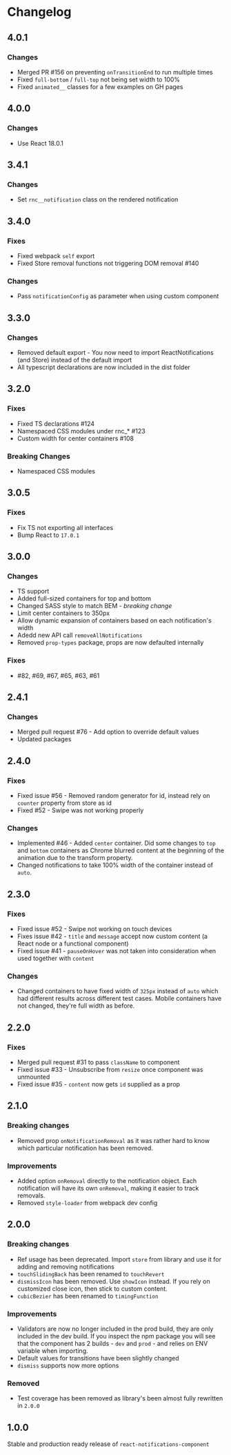 # Changelog

## 4.0.1

### Changes
- Merged PR #156 on preventing `onTransitionEnd` to run multiple times
- Fixed `full-bottom` / `full-top` not being set width to 100%
- Fixed `animated__` classes for a few examples on GH pages

## 4.0.0

### Changes
- Use React 18.0.1

## 3.4.1

### Changes

* Set `rnc__notification` class on the rendered notification

## 3.4.0

### Fixes

* Fixed webpack `self` export
* Fixed Store removal functions not triggering DOM removal #140

### Changes

* Pass `notificationConfig` as parameter when using custom component

## 3.3.0 
 
### Changes 
 
* Removed default export - You now need to import ReactNotifications (and Store) instead of the default import 
* All typescript declarations are now included in the dist folder 
 

## 3.2.0

### Fixes

* Fixed TS declarations #124
* Namespaced CSS modules under rnc_* #123
* Custom width for center containers #108

### Breaking Changes

* Namespaced CSS modules

## 3.0.5

### Fixes

* Fix TS not exporting all interfaces
* Bump React to `17.0.1`

## 3.0.0

### Changes

* TS support
* Added full-sized containers for top and bottom
* Changed SASS style to match BEM - *breaking change*
* Limit center containers to 350px
* Allow dynamic expansion of containers based on each notification's width
* Adedd new API call `removeAllNotifications`
* Removed `prop-types` package, props are now defaulted internally

### Fixes

* #82, #69, #67, #65, #63, #61

## 2.4.1

### Changes

* Merged pull request #76 - Add option to override default values
* Updated packages

## 2.4.0

### Fixes

* Fixed issue #56 - Removed random generator for id, instead rely on `counter` property from store as id
* Fixed #52 - Swipe was not working properly

### Changes

* Implemented #46 - Added `center` container. Did some changes to `top` and `bottom` containers as Chrome blurred content at the beginning of the animation due to the transform property.
* Changed notifications to take 100% width of the container instead of `auto`.

## 2.3.0

### Fixes

* Fixed issue #52 - Swipe not working on touch devices
* Fixes issue #42 - `title` and `message` accept now custom content (a React node or a functional component)
* Fixed issue #41 - `pauseOnHover` was not taken into consideration when used together with `content`

### Changes

* Changed containers to have fixed width of `325px` instead of `auto` which had different results across different test cases. Mobile containers have not changed, they're full width as before.

## 2.2.0

### Fixes

* Merged pull request #31 to pass `className` to component
* Fixed issue #33 - Unsubscribe from `resize` once component was unmounted
* Fixed issue #35 - `content` now gets `id` supplied as a prop

## 2.1.0

### Breaking changes

* Removed prop `onNotificationRemoval` as it was rather hard to know which particular notification has been removed.

### Improvements

* Added option `onRemoval` directly to the notification object. Each notification will have its own `onRemoval`, making it easier to track removals.
* Removed `style-loader` from webpack dev config

## 2.0.0

### Breaking changes

* Ref usage has been deprecated. Import `store` from library and use it for adding and removing notifications
* `touchSlidingBack` has been renamed to `touchRevert`
* `dismissIcon` has been removed. Use `showIcon` instead. If you rely on customized close icon, then stick to custom content.
* `cubicBezier` has been renamed to `timingFunction`

### Improvements

* Validators are now no longer included in the prod build, they are only included in the dev build. If you inspect the npm package you will see that the component has 2 builds - `dev` and `prod` - and relies on ENV variable when importing.
* Default values for transitions have been slightly changed
* `dismiss` supports now more options

### Removed

* Test coverage has been removed as library's been almost fully rewritten in `2.0.0`

## 1.0.0

Stable and production ready release of `react-notifications-component`

